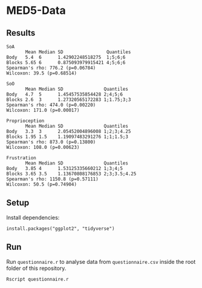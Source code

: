 # MED5-Data

## Results

```
SoA
       Mean Median SD                Quantiles
Body   5.4  6      1.42902248518275  1;5;6;6  
Blocks 5.65 6      0.875093979915421 4;5;6;6  
Spearman's rho: 776.2 (p=0.06784)
Wilcoxon: 39.5 (p=0.68514)

SoO
       Mean Median SD               Quantiles 
Body   4.7  5      1.45457535854428 2;4;5;6   
Blocks 2.6  3      1.27320565172283 1;1.75;3;3
Spearman's rho: 474.0 (p=0.00220)
Wilcoxon: 171.0 (p=0.00017)

Proprioception
       Mean Median SD               Quantiles 
Body   3.3  3      2.05452004896008 1;2;3;4.25
Blocks 1.95 1.5    1.19097483291276 1;1;1.5;3 
Spearman's rho: 873.0 (p=0.13800)
Wilcoxon: 108.0 (p=0.00623)

Frustration
       Mean Median SD               Quantiles   
Body   3.85 4      1.53125335660212 1;3;4;5     
Blocks 3.65 3.5    1.13670808176853 2;3;3.5;4.25
Spearman's rho: 1150.8 (p=0.57111)
Wilcoxon: 50.5 (p=0.74904)
```

## Setup

Install dependencies:

```
install.packages("ggplot2", "tidyverse")
```

## Run

Run `questionnaire.r` to analyse data from `questionnaire.csv` inside the root folder of this repository.

```
Rscript questionnaire.r
```